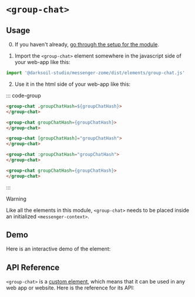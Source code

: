 # `<group-chat>`

## Usage

0. If you haven't already, [go through the setup for the module](../setup.md).

1. Import the `<group-chat>` element somewhere in the javascript side of your web-app like this:

```js
import '@darksoil-studio/messenger-zome/dist/elements/group-chat.js'
```

2. Use it in the html side of your web-app like this:

::: code-group
```html [Lit]
<group-chat .groupChatHash=${groupChatHash}>
</group-chat>
```

```html [React]
<group-chat groupChatHash={groupChatHash}>
</group-chat>
```

```html [Angular]
<group-chat [groupChatHash]="groupChatHash">
</group-chat>
```

```html [Vue]
<group-chat :groupChatHash="groupChatHash">
</group-chat>
```

```html [Svelte]
<group-chat groupChatHash={groupChatHash}>
</group-chat>
```
:::

> [!WARNING]
> Like all the elements in this module, `<group-chat>` needs to be placed inside an initialized `<messenger-context>`.

## Demo

Here is an interactive demo of the element:

<element-demo>
</element-demo>

<script setup>
import { onMounted } from "vue";
import { decodeHashFromBase64, encodeHashToBase64, fakeActionHash, fakeAgentPubKey } from '@holochain/client';
import { render } from "lit";
import { html, unsafeStatic } from "lit/static-html.js";
import { ProfilesClient, ProfilesStore } from '@darksoil-studio/profiles-zome';
import { ProfilesZomeMock, demoProfiles } from '@darksoil-studio/profiles-zome/dist/mocks.js';

import { MessengerZomeMock } from "../../ui/src/mocks.ts";
import { MessengerStore } from "../../ui/src/messenger-store.ts";
import { MessengerClient } from "../../ui/src/messenger-client.ts";

onMounted(async () => {
  // Elements need to be imported on the client side, not the SSR side
  // Reference: https://vitepress.dev/guide/ssr-compat#importing-in-mounted-hook
  await import('@api-viewer/docs/lib/api-docs.js');
  await import('@api-viewer/demo/lib/api-demo.js');
  await import('@darksoil-studio/profiles-zome/dist/elements/profiles-context.js');
  if (!customElements.get('messenger-context')) await import('../../ui/src/elements/messenger-context.ts');
  if (!customElements.get('group-chat')) await import('../../ui/src/elements/group-chat.ts');

  const profiles = await demoProfiles();
  const keys = Array.from(profiles.keys())
  const mock = new MessengerZomeMock(keys[0]);
  const client = new MessengerClient(mock, "messenger_test");

  const groupHash = await client.createGroupChat([keys[1]],
    {
      name: 'Demo group',
      description: 'Demo group',
      avatar: undefined
    },
    {
      only_admins_can_add_members: false,
      only_admins_can_update_group_info: false,
      sync_message_history_with_new_members: false,
    }
  );

  const store = new MessengerStore(client);

  render(html`
  <profiles-context .store=${new ProfilesStore(new ProfilesClient(new ProfilesZomeMock(profiles), 'messenger_test'))}>
    <messenger-context .store=${store}>
      <api-demo src="custom-elements.json" only="group-chat" exclude-knobs="store">
        <template data-element="group-chat" data-target="host">
          <group-chat style="height: 400px; width: 350px" group-chat-hash="${unsafeStatic(encodeHashToBase64(groupHash))}"></group-chat>
        </template>
      </api-demo>
    </messenger-context>
  </profiles-context>
  `, document.querySelector('element-demo'));
});
</script>

## API Reference

`<group-chat>` is a [custom element](https://web.dev/articles/custom-elements-v1), which means that it can be used in any web app or website. Here is the reference for its API:

<api-docs src="custom-elements.json" only="group-chat">
</api-docs>
